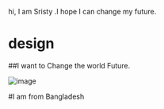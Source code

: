 hi, I am Sristy .I hope I can change my future. 

# design
##I want to Change the world Future. 

   
![image](https://github.com/ChowdhurySristy/design/assets/126653806/d0151671-7ab6-439a-8a63-f52b21134d9b)



#I am from Bangladesh



